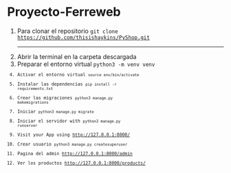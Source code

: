 # Proyecto-Ferreweb

1. Para clonar el repositorio <code>git clone https://github.com/thisishaykins/PyShop.git</code> <hr>
2. Abrir la terminal en la carpeta descargada
3. Preparar el entorno virtual <code>python3 -m venv venv<code>
4. Activar el entorno virtual <code>source env/bin/activate</code>
5. Instalar las dependencias <code>pip install -r requirements.txt</code>
6. Crear las migraciones <code>python3 manage.py makemigrations</code>
7. Iniciar <code>python3 manage.py migrate</code>
8. Iniciar el servidor with <code>python3 manage.py runserver</code>
9. Visit your App using http://127.0.0.1:8000/
10. Crear usuario <code>python3 manage.py createsuperuser</code>
11. Pagina del admin http://127.0.0.1:8000/admin
12. Ver los productos http://127.0.0.1:8000/products/
